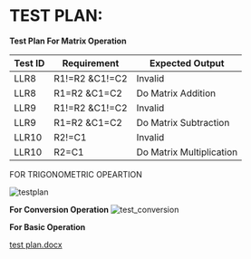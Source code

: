 # TEST PLAN:

**Test Plan For Matrix Operation**

| Test ID | Requirement | Expected Output |
| --- | --- | --- |
| LLR8 | R1!=R2 &amp;C1!=C2 | Invalid |
| LLR8 | R1=R2 &amp;C1=C2 | Do Matrix Addition |
| LLR9 | R1!=R2 &amp;C1!=C2 | Invalid |
| LLR9 | R1=R2 &amp;C1=C2 | Do Matrix Subtraction |
| LLR10 | R2!=C1 | Invalid |
| LLR10 | R2=C1 | Do Matrix Multiplication |

FOR TRIGONOMETRIC OPEARTION


![testplan](https://user-images.githubusercontent.com/78853987/107902543-c0feb080-6f6c-11eb-8d78-83309dc45eec.PNG)

**For Conversion Operation**
![test_conversion](https://user-images.githubusercontent.com/78851073/107909107-85b8ad80-6f7d-11eb-9510-4614e0bb6d80.png)

**For Basic Operation**

[test plan.docx](https://github.com/99003761/Team5_SDLC_Calc/files/5979770/test.plan.docx)

